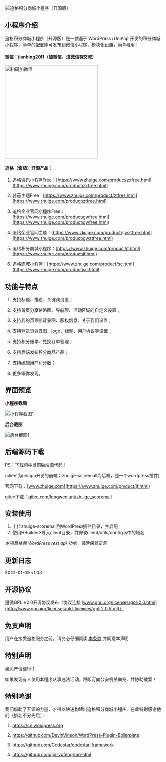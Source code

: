 ![追格积分商城小程序（开源版）](https://www.zhuige.com/ad/zhuige_scoremall/preview.png) 

## 小程序介绍

追格积分商城小程序（开源版）是一款基于 WordPress+UniApp 开发的积分商城小程序，简单的配置即可发布到微信小程序，模块化设置，简单易用！


#### 微信：**jianbing2011**（加微信，进微信群交流）

<img src="https://www.zhuige.com/uploads/20210828/2830bbe86eb2379d2f629dd125c6f9d7.jpg" alt="扫码加微信" width="300" height="300" />


#### 追格（酱茄）开源产品：

1. 追格资讯小程序Free：[https://www.zhuige.com/product/zxfree.html](https://www.zhuige.com/product/zxfree.html)

2. 酱茄主题Free：[https://www.zhuige.com/product/ztfree.html](https://www.zhuige.com/product/ztfree.html)

3. 追格企业官网小程序Free：[https://www.zhuige.com/product/gwfree.html](https://www.zhuige.com/product/gwfree.html)

4. 追格企业官网主题：[https://www.zhuige.com/product/gwztfree.html](https://www.zhuige.com/product/gwztfree.html)

5. 追格积分商城小程序：[https://www.zhuige.com/product/jf.html](https://www.zhuige.com/product/jf.html)

6. 追格商城小程序：[https://www.zhuige.com/product/sc.html](https://www.zhuige.com/product/sc.html)


## 功能与特点

1. 支持标题、描述、关键词设置；

2. 支持首页分享缩略图、导航项、活动区域的自定义设置；

3. 支持我的页顶部背景图、版权信息、关于我们设置；

4. 支持登录页背景图、logo、标题、用户协议等设置；

5. 支持积分账单、兑换订单管理；

6. 支持后端发布积分商品产品；

7. 支持编辑用户积分数；

8. 更多等你发现。


## 界面预览

**小程序截图**

![小程序截图1](https://www.zhuige.com/ad/zhuige_scoremall/1.jpeg)

**后台截图**

![后台截图1](https://www.zhuige.com/ad/zhuige_scoremall/s1.png)


## 后端源码下载

PS：下载包中含前后端源代码！

(client为uniapp开发的前端；zhuige-scoremall为后端，是一个wordpress插件)


官网下载：[www.zhuige.com](https://www.zhuige.com/product/jf.html)

gitee下载：[gitee.com/longwenjunj/zhuige_scoremall](https://gitee.com/zhuige_com/zhuige_scoremall)


## 安装使用

1. 上传zhuige-scoremall到WordPress插件目录，并启用
2. 使用HBuilderX导入client目录，并修改client/utils/config.js中的域名

*本项目依赖 WordPress rest api 功能，请确保其正常*


## 更新日志

2022-01-09 v1.0.0


## 开源协议

遵循GPL V2.0开源协议发布（协议连接 [www.gnu.org/licenses/gpl-2.0.html](http://www.gnu.org/licenses/old-licenses/gpl-2.0.html)）


## 免责声明

用户在接受追格服务之前，请务必仔细阅读 [本条款](https://www.zhuige.com/about/5.html) 并同意本声明


## 特别声明

黑灰产请绕行！

如果发现有人使用本程序从事违法活动，将即可向公安机关举报，并协助破案！


## 特别鸣谢

我们借助了开源的力量，才得以快速构建出追格积分商城小程序，在此特别感谢他们（排名不分先后）：

1. https://cn.wordpress.org

2. https://github.com/DevinVinson/WordPress-Plugin-Boilerplate

3. https://github.com/Codestar/codestar-framework

4. https://github.com/jin-yufeng/mp-html
